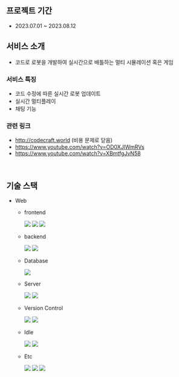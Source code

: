 ## 프로젝트 기간
- 2023.07.01 ~ 2023.08.12

## 서비스 소개
- 코드로 로봇을 개발하여 실시간으로 배틀하는 멀티 시뮬레이션 혹은 게임

### 서비스 특징
- 코드 수정에 따른 실시간 로봇 업데이트 
- 실시간 멀티플레이
- 채팅 기능
### 관련 링크
- http://codecraft.world (비용 문제로 닫음)
- https://www.youtube.com/watch?v=OD0XJlWmRVs
- https://www.youtube.com/watch?v=XBmtfgJvN58

<br/>

## 기술 스택
- Web
    - frontend
        <p align="left">
        <img src="https://img.shields.io/badge/HTML-E34F26?style=flat-square&logo=html5&logoColor=white"/>
        <img src="https://img.shields.io/badge/Javascript-ffb13b?style=flat-square&logo=javascript&logoColor=white"/>
        <img src="https://img.shields.io/badge/Pixi-181717?style=flat-square&logo=pixi.js&logoColor=white">
        <p>
    - backend
        <p align="left">
        <img src="https://img.shields.io/badge/Spring-6DB33F?style=flat-square&logo=spring&logoColor=white">
        <img src="https://img.shields.io/badge/Java-181717?style=flat-square&logo=java&logoColor=white">
        </p>
    - Database
        <p align="left">
        <img src="https://img.shields.io/badge/Mysql-4479A1?style=flat-square&logo=mysql&logoColor=white">
        </p>
    - Server
        <p align="left">
        <img src="https://img.shields.io/badge/AWS-232F3E?style=flat-square&logo=amazon-aws&logoColor=white">
        <img src="https://img.shields.io/badge/Docker-2496ED?style=flat-square&logo=docker&logoColor=white">
        </p>

    - Version Control
        <p align="left">
        <img src="https://img.shields.io/badge/GitHub-181717?style=flat-square&logo=github&logoColor=white">
        <img src="https://img.shields.io/badge/Git-F05032?style=flat-square&logo=git&logoColor=white">
        </p>

    - Idle
        <p align="left">
        <img src="https://img.shields.io/badge/Visual%20Studio%20Code-181717?style=flat-square&logo=visual-studio-code&logoColor=white">
        <img src="https://img.shields.io/badge/Eclipse-181717?style=flat-square&logo=eclipse&logoColor=white"> 
        </p>  

    - Etc
        <p align="left">
        <img src="https://img.shields.io/badge/Notion-000000?style=flat-square&logo=notion&logoColor=white">
        <img src="https://img.shields.io/badge/API-007FFF?style=flat-square&logo=api&logoColor=white">
        <img src="https://img.shields.io/badge/GithubAction-181717?style=flat-square&logo=github&logoColor=white">
        </p>

<br/>